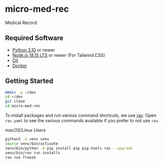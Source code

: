 # micro-med-rec
Medical Record

## Required Software
- [Python 3.10](https://www.python.org/downloads/) or newer
- [Node.js 18.15 LTS](https://nodejs.org/) or newer (For Tailwind.CSS)
- [Git](https://git-scm.com/)
- [Docker](https://www.docker.com/get-started/)

## Getting Started

```bash
mkdir -p ~/dev
cd ~/dev
git clone 
cd micro-med-rec
```

To install packages and run various command shortcuts, we use [rav](https://github.com/jmitchel3/rav). Open `rav.yaml` to see the various commands available if you prefer to not use `rav`.

_macOS/Linux Users_
```bash
python3 -m venv venv
source venv/bin/activate
venv/bin/python -m pip install pip pip-tools rav --upgrade
venv/bin/rav run installs
rav run freeze
```